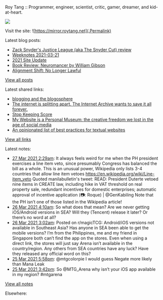 Roy Tang :: Programmer, engineer, scientist, critic, gamer, dreamer, and kid-at-heart.

![](https://roytang.net/img/profile.jpg)

Visit the site: ![https://mirror.roytang.net](.Permalink)

Latest blog posts:
    

- [Zack Snyder&#39;s Justice League (aka The Snyder Cut) review](https://mirror.roytang.net/2021/03/zack-snyders-justice-league-aka-the-snyder-cut-review/)
- [Weeknotes 2021-03-21](https://mirror.roytang.net/2021/03/weeknotes-2021-03-21/)
- [2021 Site Update](https://mirror.roytang.net/2021/03/2021-site-update/)
- [Book Review: Neuromancer by William Gibson](https://mirror.roytang.net/2021/03/book-review-neuromancer-by-william-gibson/)
- [Alignment Shift: No Longer Lawful](https://mirror.roytang.net/2021/03/alignment-shift-no-longer-lawful/)

[View all posts](https://mirror.roytang.net/blog)

Latest shared links:
    

- [blogging and the blogosphere](https://mirror.roytang.net/2021/03/blogging-and-the-blogosphere/)
- [The internet is splitting apart. The Internet Archive wants to save it all forever.](https://mirror.roytang.net/2021/03/the-internet-is-splitting-apart-the-internet-archive-wants-to-save-it-all-forever/)
- [Stop Keeping Score](https://mirror.roytang.net/2021/03/stop-keeping-score/)
- [My Website is a Personal Museum: the creative freedom we lost in the age of social media](https://mirror.roytang.net/2021/03/writings/)
- [An opinionated list of best practices for textual websites](https://mirror.roytang.net/2021/03/an-opinionated-list-of-best-practices-for-textual-websites/)

[View all links](https://mirror.roytang.net/links)

Latest notes:
    

- [27 Mar 2021 2:29am](https://mirror.roytang.net/2021/03/1375636032448696323/): It always feels weird for me when the PH president exercises a line item veto, since presumably Congress has balanced the bill as a whole. This is an unusual power, Wikipedia only lists 3-4 countries that allow line item vetoes https://en.wikipedia.org/wiki/Line-item_veto
Quoted manilabulletin&#39;s tweet:   READ: President Duterte vetoed nine items in CREATE law, including hike in VAT threshold on real property sale, redundant incentives for domestic enterprises; automatic approval of incentive application (📷: Roque) | @GenKabiling  Note that the PH isn&rsquo;t one of those listed in the Wikipedia article!
- [26 Mar 2021 4:10am](https://mirror.roytang.net/2021/03/gs98o1v/): So what does that mean? Are we never getting iOS/Android versions in SEA? Will they (Tencent) release it later? Or there&rsquo;s no word at all?
- [26 Mar 2021 3:02am](https://mirror.roytang.net/2021/03/mdf9dp/): Posted on r/magicTCG: Android/iOS versions not available in Southeast Asia? Has anyone in SEA been able to get the mobile versions? I&rsquo;m from the Philippines, me and my friend in Singapore both can&rsquo;t find the app on the stores. Even when using a direct link, the stores will just say Arena isn&rsquo;t available in the country/region. Any others from SEA countries have any luck?
Have they released any official word on this?
- [25 Mar 2021 5:58pm](https://mirror.roytang.net/2021/03/1375144979174019072/): @mtgcolorpie I would guess Negate more likely than Mana Leak
- [25 Mar 2021 3:42pm](https://mirror.roytang.net/2021/03/1375110861237325824/): So @MTG_Arena why isn&rsquo;t your iOS app available in my region? #mtgarena

[View all notes](https://mirror.roytang.net/notes)

Elsewhere:
